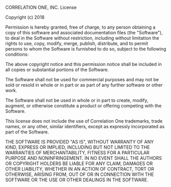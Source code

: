 CORRELATION ONE, INC. License

Copyright (c) 2018

Permission is hereby granted, free of charge, to any person obtaining a copy of this software and associated documentation files (the "Software"), to deal in the Software without restriction, including without limitation the rights to use, copy, modify, merge, publish, distribute, and to permit persons to whom the Software is furnished to do so, subject to the following conditions:

The above copyright notice and this permission notice shall be included in all copies or substantial portions of the Software.

The Software shall not be used for commercial purposes and may not be sold or resold in whole or in part or as part of any further software or other work. 

The Software shall not be used in whole or in part to create, modify, augment, or otherwise constitute a product or offering competing with the Software.

This license does not include the use of Correlation One trademarks, trade names, or any other, similar identifiers, except as expressly incorporated as part of the Software.

THE SOFTWARE IS PROVIDED "AS IS", WITHOUT WARRANTY OF ANY KIND, EXPRESS OR IMPLIED, INCLUDING BUT NOT LIMITED TO THE WARRANTIES OF MERCHANTABILITY, FITNESS FOR A PARTICULAR PURPOSE AND NONINFRINGEMENT. IN NO EVENT SHALL THE AUTHORS OR COPYRIGHT HOLDERS BE LIABLE FOR ANY CLAIM, DAMAGES OR OTHER LIABILITY, WHETHER IN AN ACTION OF CONTRACT, TORT OR OTHERWISE, ARISING FROM, OUT OF OR IN CONNECTION WITH THE SOFTWARE OR THE USE OR OTHER DEALINGS IN THE SOFTWARE.
